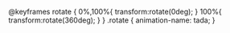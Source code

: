 @keyframes rotate {
  0%,100%{
    transform:rotate(0deg);
  }
  100%{
      transform:rotate(360deg);
  }
}
.rotate {
  animation-name: tada;
}